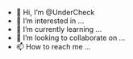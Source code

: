 - 👋 Hi, I’m @UnderCheck
- 👀 I’m interested in ...
- 🌱 I’m currently learning ...
- 💞️ I’m looking to collaborate on ...
- 📫 How to reach me ...

<!---
UnderCheck/UnderCheck is a ✨ special ✨ repository because its `README.md` (this file) appears on your GitHub profile.
You can click the Preview link to take a look at your changes.
--->
